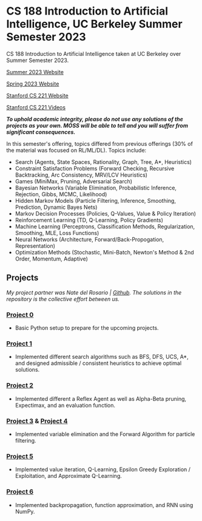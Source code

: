 # CS 188 Introduction to Artificial Intelligence, UC Berkeley Summer Semester 2023

CS 188 Introduction to Artificial Intelligence taken at UC Berkeley over Summer Semester 2023.

[Summer 2023 Website](https://inst.eecs.berkeley.edu/~cs188/su23/)

[Spring 2023 Website](https://inst.eecs.berkeley.edu/~cs188/sp23/)

[Stanford CS 221 Website](https://stanford-cs221.github.io/autumn2021/#schedule)

[Stanford CS 221 Videos](https://www.youtube.com/watch?v=ZiwogMtbjr4&list=PLoROMvodv4rOca_Ovz1DvdtWuz8BfSWL2)

***To uphold academic integrity, please do not use any solutions of the projects as your own. MOSS will be able to tell and you will suffer from significant consequences.***

In this semester's offering, topics differed from previous offerings (30% of the material was focused on RL/ML/DL). Topics include:

- Search                                      (Agents, State Spaces, Rationality, Graph, Tree, A*, Heuristics)
- Constraint Satisfaction Problems            (Forward Checking, Recursive Backtracking, Arc Consistency, MRV/LCV Heuristics)
- Games                                       (MiniMax, Pruning, Adversarial Search)
- Bayesian Networks                           (Variable Elimination, Probabilistic Inference, Rejection, Gibbs, MCMC, Likelihood)
- Hidden Markov Models                        (Particle Filtering, Inference, Smoothing, Prediction, Dynamic Bayes Nets)
- Markov Decision Processes                   (Policies, Q-Values, Value & Policy Iteration)
- Reinforcement Learning                      (TD, Q-Learning, Policy Gradients)
- Machine Learning                            (Perceptrons, Classification Methods, Regularization, Smoothing, MLE, Loss Functions)
- Neural Networks                             (Architecture, Forward/Back-Propogation, Representation)
- Optimization Methods                        (Stochastic, Mini-Batch, Newton's Method & 2nd Order, Momentum, Adaptive)

## Projects

*My project partner was Nate del Rosario | [Github](https://github.com/natdosan). The solutions in the repository is the collective effort between us.*

### [Project 0](https://inst.eecs.berkeley.edu/~cs188/su23/projects/proj0/)
- Basic Python setup to prepare for the upcoming projects.

### [Project 1](https://inst.eecs.berkeley.edu/~cs188/su23/projects/proj1/)
- Implemented different search algorithms such as BFS, DFS, UCS, A*, and designed admissible / consistent heuristics to achieve optimal solutions.

### [Project 2](https://inst.eecs.berkeley.edu/~cs188/su23/projects/proj2/)
- Implemented different a Reflex Agent as well as Alpha-Beta pruning, Expectimax, and an evaluation function.

### [Project 3](https://inst.eecs.berkeley.edu/~cs188/su23/projects/proj3/) & [Project 4](https://inst.eecs.berkeley.edu/~cs188/su23/projects/proj4/)
- Implemented variable elimination and the Forward Algorithm for particle filtering.

### [Project 5](https://inst.eecs.berkeley.edu/~cs188/su23/projects/proj5/)
- Implemented value iteration, Q-Learning, Epsilon Greedy Exploration / Exploitation, and Approximate Q-Learning.

### [Project 6](https://inst.eecs.berkeley.edu/~cs188/su23/projects/proj6/)
- Implemented backpropagation, function approximation, and RNN using NumPy.